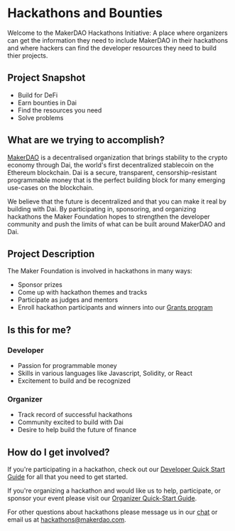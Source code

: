 # Hackathons and Bounties

Welcome to the MakerDAO Hackathons Initiative: A place where organizers can get the information they need to include MakerDAO in their hackathons and where hackers can find the developer resources they need to build thier projects.

## Project Snapshot

* Build for DeFi
* Earn bounties in Dai
* Find the resources you need
* Solve problems

## What are we trying to accomplish?

[MakerDAO](https://makerdao.com/) is a decentralised organization that brings stability to the crypto economy through Dai, the world's first decentralized stablecoin on the Ethereum blockchain. Dai is a secure, transparent, censorship-resistant programmable money that is the perfect building block for many emerging use-cases on the blockchain.

We believe that the future is decentralized and that you can make it real by building with Dai. By participating in, sponsoring, and organizing hackathons the Maker Foundation hopes to strengthen the developer community and push the limits of what can be built around MakerDAO and Dai.

## Project Description

The Maker Foundation is involved in hackathons in many ways:

* Sponsor prizes
* Come up with hackathon themes and tracks
* Participate as judges and mentors
* Enroll hackathon participants and winners into our [Grants program](../grants/)

## Is this for me?

### Developer

* Passion for programmable money
* Skills in various languages like Javascript, Solidity, or React
* Excitement to build and be recognized

### Organizer

* Track record of successful hackathons
* Community excited to build with Dai
* Desire to help build the future of finance

## How do I get involved?

If you're participating in a hackathon, check out our [Developer Quick Start Guide](https://github.com/makerdao/community/tree/657df63331e72db74c750312f1a5e1bd4aec3219/hackathons/developer-quick-start-guide.md) for all that you need to get started.

If you're organizing a hackathon and would like us to help, participate, or sponsor your event please visit our [Organizer Quick-Start Guide](https://github.com/makerdao/community/tree/657df63331e72db74c750312f1a5e1bd4aec3219/hackathons/organizer-quick-start-guide.md).

For other questions about hackathons please message us in our [chat](https://chat.makerdao.com/channel/community-development) or email us at hackathons@makerdao.com.

